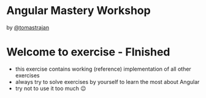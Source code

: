 # Angular Mastery Workshop

by [@tomastrajan](https://twitter.com/tomastrajan)

# Welcome to exercise - FInished

* this exercise contains working (reference) implementation of all other exercises
* always try to solve exercises by yourself to learn the most about Angular
* try not to use it too much 😉

